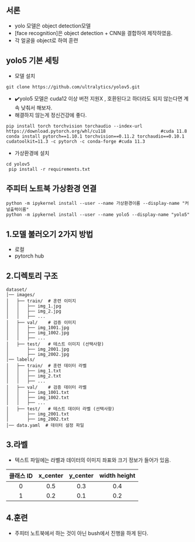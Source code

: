 ## 서론
* yolo 모델은 object detection모델
* [face recognition]은 object detection + CNN을 결합하여 제작하였음.
* 각 얼굴을 object로 하여 훈련

## yolo5 기본 세팅
* 모델 설치
```bush
git clone https://github.com/ultralytics/yolov5.git
```
* ✔️yolo5 모델은 cuda12 이상 버전 지원X , 호환된다고 하더라도 되지 않는다면 계속 낮춰서 해보자.
* 해결하지 않는게 정신건강에 좋다.
```bush
pip install torch torchvision torchaudio --index-url https://download.pytorch.org/whl/cu118                     #cuda 11.8
conda install pytorch==1.10.1 torchvision==0.11.2 torchaudio==0.10.1 cudatoolkit=11.3 -c pytorch -c conda-forge #cuda 11.3
```
* 가상환경에 설치
```bush
cd yolov5
 pip install -r requirements.txt
```

## 주피터 노트북 가상환경 연결
```bush
python -m ipykernel install --user --name 가상환경이름 --display-name "커널출력이름"
python -m ipykernel install --user --name yolo5 --display-name "yolo5"
```




## 1.모델 불러오기 2가지 방법
  * 로컬
  * pytorch hub

## 2.디렉토리 구조
```bush
dataset/
│── images/
│   ├── train/  # 훈련 이미지
│   │   ├── img_1.jpg
│   │   ├── img_2.jpg
│   │   ├── ...
│   ├── val/    # 검증 이미지
│   │   ├── img_1001.jpg
│   │   ├── img_1002.jpg
│   │   ├── ...
│   ├── test/   # 테스트 이미지 (선택사항)
│       ├── img_2001.jpg
│       ├── img_2002.jpg
│── labels/
│   ├── train/  # 훈련 데이터 라벨
│   │   ├── img_1.txt
│   │   ├── img_2.txt
│   │   ├── ...
│   ├── val/    # 검증 데이터 라벨
│   │   ├── img_1001.txt
│   │   ├── img_1002.txt
│   │   ├── ...
│   ├── test/   # 테스트 데이터 라벨 (선택사항)
│       ├── img_2001.txt
│       ├── img_2002.txt
│── data.yaml  # 데이터 설정 파일
```

## 3.라벨
* 텍스트 파일에는 라벨과 데이터의 이미지 좌표와 크기 정보가 들어가 있음.



|클래스 ID|x_center|y_center|width	height|
|:---:|:---:|:---:|:---:|
|0|0.5|0.3|0.4|
|1|0.2|0.1|0.2|


## 4.훈련
* 주피터 노트북에서 하는 것이 아닌 bush에서 진행을 하게 된다.
